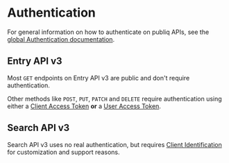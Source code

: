 # Authentication

For general information on how to authenticate on publiq APIs, see the [global Authentication documentation](https://publiq.stoplight.io/docs/authentication/docs/Introduction.md).

## Entry API v3

Most `GET` endpoints on Entry API v3 are public and don't require authentication.

Other methods like `POST`, `PUT`, `PATCH` and `DELETE` require authentication using either a [Client Access Token](https://publiq.stoplight.io/docs/authentication/docs/Authentication-methods/Client-access-token.md) **or** a [User Access Token](https://publiq.stoplight.io/docs/authentication/docs/Authentication-methods/User-access-token.md).

## Search API v3

Search API v3 uses no real authentication, but requires [Client Identification](https://publiq.stoplight.io/docs/authentication/docs/Authentication-methods/Client-identification.md) for customization and support reasons.


